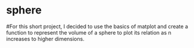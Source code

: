 # sphere
#For this short project, I decided to use the basics of matplot and create a function to represent the volume of a sphere to plot its relation as n increases to higher dimensions.
